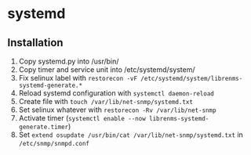 # systemd

## Installation

1. Copy systemd.py into /usr/bin/
2. Copy timer and service unit into /etc/systemd/system/
3. Fix selinux label with `restorecon -vF /etc/systemd/system/librenms-systemd-generate.*`
3. Reload systemd configuration with `systemctl daemon-reload`
4. Create file with `touch /var/lib/net-snmp/systemd.txt`
5. Set selinux whatever with `restorecon -Rv /var/lib/net-snmp`
4. Activate timer (`systemctl enable --now librenms-systemd-generate.timer`)
5. Set `extend osupdate /usr/bin/cat /var/lib/net-snmp/systemd.txt` in `/etc/snmp/snmpd.conf`
